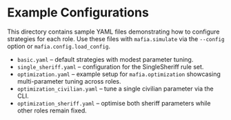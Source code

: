 # Example Configurations

This directory contains sample YAML files demonstrating how to configure strategies for each role.
Use these files with ``mafia.simulate`` via the ``--config`` option or ``mafia.config.load_config``.

* ``basic.yaml`` – default strategies with modest parameter tuning.
* ``single_sheriff.yaml`` – configuration for the SingleSheriff rule set.
* ``optimization.yaml`` – example setup for ``mafia.optimization`` showcasing
  multi-parameter tuning across roles.
* ``optimization_civilian.yaml`` – tune a single civilian parameter via the CLI.
* ``optimization_sheriff.yaml`` – optimise both sheriff parameters while other
  roles remain fixed.
